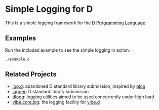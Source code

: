Simple Logging for D
====================

This is a simple logging framework for the
[D Programming Language](http://dlang.org).

Examples
--------
Run the included example to see the simple logging in action:

    ./example.d

Related Projects
----------------
- [log.d](https://github.com/jsancio/log.d):
  abandoned D standard library submission, inspired by
  [glog](http://google-glog.googlecode.com/svn/trunk/doc/glog.html)
- [logger](https://github.com/burner/logger):
  D standard library submission
- [dlogg](https://github.com/NCrashed/dlogg):
  logging utilities aimed to be used concurrently under high load
- [vibe.core.log](https://github.com/rejectedsoftware/vibe.d/blob/master/source/vibe/core/log.d):
  the logging facility for [vibe.d](http://vibed.org)
